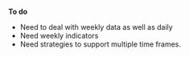 **To do**
- Need to deal with weekly data as well as daily
- Need weekly indicators
- Need strategies to support multiple time frames. 